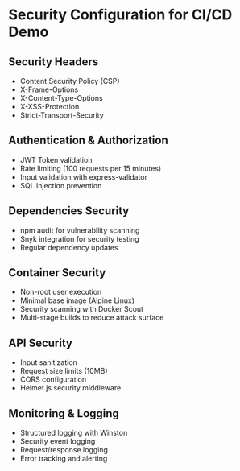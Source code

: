 # Security Configuration for CI/CD Demo

## Security Headers
- Content Security Policy (CSP)
- X-Frame-Options
- X-Content-Type-Options
- X-XSS-Protection
- Strict-Transport-Security

## Authentication & Authorization
- JWT Token validation
- Rate limiting (100 requests per 15 minutes)
- Input validation with express-validator
- SQL injection prevention

## Dependencies Security
- npm audit for vulnerability scanning
- Snyk integration for security testing
- Regular dependency updates

## Container Security
- Non-root user execution
- Minimal base image (Alpine Linux)
- Security scanning with Docker Scout
- Multi-stage builds to reduce attack surface

## API Security
- Input sanitization
- Request size limits (10MB)
- CORS configuration
- Helmet.js security middleware

## Monitoring & Logging
- Structured logging with Winston
- Security event logging
- Request/response logging
- Error tracking and alerting
